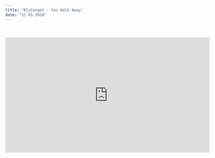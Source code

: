 ```yaml
---
title: "Blutengel - You Walk Away"
date: "12 01 2020"
---
```




</br>
</br>



<div align="left">
   <iframe width="640" height="360" src="http://www.youtube.com/embed/RlxSYt9MBC8" frameborder="0" allowfullscreen>
   </iframe>
</div>
